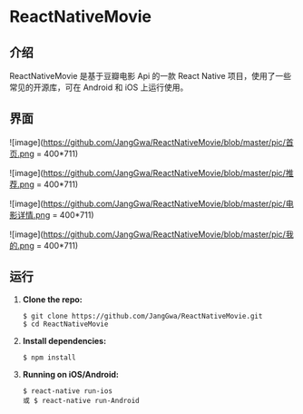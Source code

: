 # ReactNativeMovie
## 介绍

ReactNativeMovie 是基于豆瓣电影 Api 的一款 React Native 项目，使用了一些常见的开源库，可在 Android 和 iOS 上运行使用。

## 界面

![image](https://github.com/JangGwa/ReactNativeMovie/blob/master/pic/首页.png = 400*711)

![image](https://github.com/JangGwa/ReactNativeMovie/blob/master/pic/推荐.png = 400*711)

![image](https://github.com/JangGwa/ReactNativeMovie/blob/master/pic/电影详情.png = 400*711)

![image](https://github.com/JangGwa/ReactNativeMovie/blob/master/pic/我的.png = 400*711)

## 运行

1. **Clone the repo:**

   ```
   $ git clone https://github.com/JangGwa/ReactNativeMovie.git  
   $ cd ReactNativeMovie
   ```

2. **Install dependencies:**

   ```
   $ npm install
   ```

3. **Running on iOS/Android:**

   ```
   $ react-native run-ios
   或 $ react-native run-Android
   ```

## 